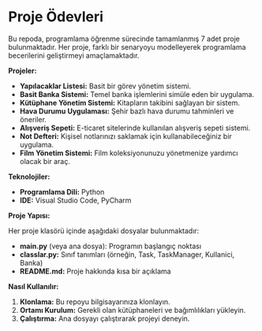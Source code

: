 # Proje Ödevleri

Bu repoda, programlama öğrenme sürecinde tamamlanmış 7 adet proje bulunmaktadır. Her proje, farklı bir senaryoyu modelleyerek programlama becerilerini geliştirmeyi amaçlamaktadır.

**Projeler:**

* **Yapılacaklar Listesi:** Basit bir görev yönetim sistemi.
* **Basit Banka Sistemi:** Temel banka işlemlerini simüle eden bir uygulama.
* **Kütüphane Yönetim Sistemi:** Kitapların takibini sağlayan bir sistem.
* **Hava Durumu Uygulaması:** Şehir bazlı hava durumu tahminleri ve öneriler.
* **Alışveriş Sepeti:** E-ticaret sitelerinde kullanılan alışveriş sepeti sistemi.
* **Not Defteri:** Kişisel notlarınızı saklamak için kullanabileceğiniz bir uygulama.
* **Film Yönetim Sistemi:** Film koleksiyonunuzu yönetmenize yardımcı olacak bir araç.

**Teknolojiler:**

* **Programlama Dili:** Python
* **IDE:** Visual Studio Code, PyCharm


**Proje Yapısı:**

Her proje klasörü içinde aşağıdaki dosyalar bulunmaktadır:

* **main.py** (veya ana dosya): Programın başlangıç noktası
* **classlar.py:** Sınıf tanımları (örneğin, Task, TaskManager, Kullanici, Banka)
* **README.md:** Proje hakkında kısa bir açıklama

**Nasıl Kullanılır:**

1. **Klonlama:** Bu repoyu bilgisayarınıza klonlayın.
2. **Ortamı Kurulum:** Gerekli olan kütüphaneleri ve bağımlılıkları yükleyin.
3. **Çalıştırma:** Ana dosyayı çalıştırarak projeyi deneyin.

